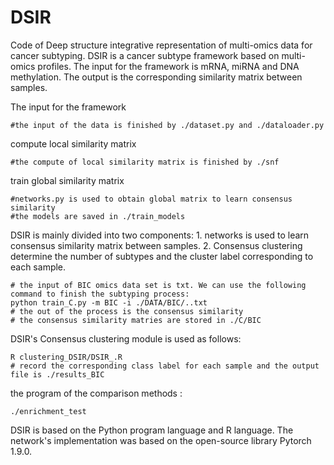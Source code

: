 ﻿# DSIR
Code of Deep structure integrative representation of multi-omics data for cancer subtyping. DSIR is a cancer subtype framework based on multi-omics profiles. The input for the framework is mRNA, miRNA and DNA methylation. The output is the corresponding similarity matrix between samples. 

The input for the framework
```
#the input of the data is finished by ./dataset.py and ./dataloader.py
```
compute local similarity matrix
```
#the compute of local similarity matrix is finished by ./snf
```
train global similarity matrix
```
#networks.py is used to obtain global matrix to learn consensus similarity
#the models are saved in ./train_models
```

DSIR is mainly divided into two components: 1. networks is used to learn consensus similarity matrix between samples. 2. Consensus clustering determine the number of subtypes and the cluster label corresponding to each sample. 
```
# the input of BIC omics data set is txt. We can use the following command to finish the subtyping process: 
python train_C.py -m BIC -i ./DATA/BIC/..txt  
# the out of the process is the consensus similarity
# the consensus similarity matries are stored in ./C/BIC
```

DSIR's Consensus clustering module is used as follows:  
```
R clustering_DSIR/DSIR_.R
# record the corresponding class label for each sample and the output file is ./results_BIC
```

the program of the comparison methods :
 ```
 ./enrichment_test
 ```

DSIR is based on the Python program language and R language. The network's implementation was based on the open-source library Pytorch 1.9.0. 


